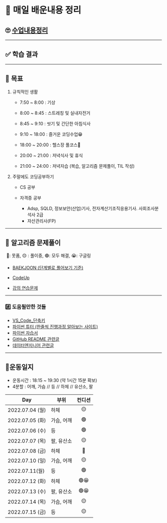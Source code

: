 # 📖 매일 배운내용 정리



## 🙄 [수업내용정리](./TIL/README.md)



----



## ✅ 학습 결과



---



## 🎢 목표

1. 규칙적인 생활

   - 7:50 ~ 8:00 : 기상

   - 8:00 ~ 8:45 : 스트레칭 및 실내자전거

   - 8:45 ~ 9:10 : 씻기 및 간단한 아침식사

   - 9:10 ~ 18:00 : 즐거운 코딩수업😁

   - 18:00 ~ 20:00 : 헬스장 풀코스💪

   - 20:00 ~ 21:00 : 저녁식사 및 휴식

   - 21:00 ~ 24:00 : 저녁자습 (복습, 알고리즘 문제풀이, TIL 작성)

     

2. 주말에도 코딩공부하기

   - CS 공부
   - 자격증 공부
   
     - Adsp, SQLD, 정보보안(산업)기사, 전자계산기조직응용기사. 사회조사분석사 2급
     - 자산관리사(FP)
     



---



## 🔞 알고리즘 문제풀이

​	🔴: 못품, 🟡 : 풀이중, 🟢: 모두 해결, 😭: 구글링

- [BAEKJOON (단계별로 풀어보기 기준)](./Algorism/BAEKJOON/README.md)

- [CodeUp](./Algorism/Codeup)

- [강의 연습문제](./Algorism/연습문제)



---



### #️⃣ 도움될만한 것들

- [VS_Code_단축키](./VS_Code_단축키.md)
- [파이썬 튜터 (한줄씩 진행과정 알아보는 사이트)](https://pythontutor.com/visualize.html#mode=edit)
- [파이썬 자습서](https://docs.python.org/ko/3/tutorial/index.html#the-python-tutorial)
- [GitHub README 관련글](https://hphk-edu.notion.site/GitHub-Profile-README-b447c5bcfd5043d787c7d6bb21817c63)
- [데이터엔지니어 관련글](https://github.com/Team-Neighborhood/I-want-to-study-Data-Science/wiki/%EB%8D%B0%EC%9D%B4%ED%84%B0-%EC%97%94%EC%A7%80%EB%8B%88%EC%96%B4)



---



## 💪운동일지

- 운동시간 : 18:15 ~ 19:30 (약 1시간 15분 확보)
- 4분할 : 어깨, 가슴 // 등 // 하체 // 유산소, 팔

| Day             | 부위       | 컨디션 |
| --------------- | ---------- | :----: |
| 2022.07.04 (월) | 하체       |   🟡    |
| 2022.07.05 (화) | 가슴, 어깨 |   🟢    |
| 2022.07.06 (수) | 등         |   🟢    |
| 2022.07.07 (목) | 팔, 유산소 |   🟡    |
| 2022.07.08 (금) | 하체       |   🔴    |
| 2022.07.10 (일) | 가슴, 어깨 |   🟡    |
| 2022.07.11(월)  | 등         |   🟢    |
| 2022.07.12 (화) | 하체       |   🟢😁   |
| 2022.07.13 (수) | 팔, 유산소 |   🟢😁   |
| 2022.07.14 (목) | 가슴, 어깨 |   🟡    |
| 2022.07.15 (금) | 등         |   🟡    |
